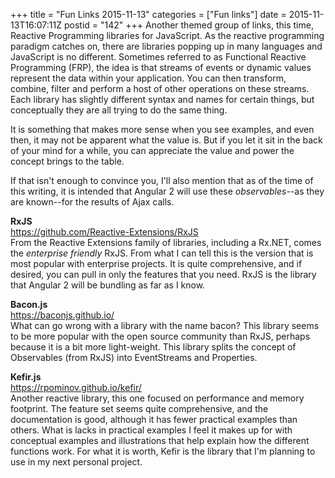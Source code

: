 +++
title = "Fun Links 2015-11-13"
categories = ["Fun links"]
date = 2015-11-13T16:07:11Z
postid = "142"
+++
Another themed group of links, this time, Reactive Programming libraries for JavaScript. As the reactive programming paradigm catches on, there are libraries popping up in many languages and JavaScript is no different. Sometimes referred to as Functional Reactive Programming (FRP), the idea is that streams of events or dynamic values represent the data within your application. You can then transform, combine, filter and perform a host of other operations on these streams. Each library has slightly different syntax and names for certain things, but conceptually they are all trying to do the same thing.<!--more-->

It is something that makes more sense when you see examples, and even then, it may not be apparent what the value is. But if you let it sit in the back of your mind for a while, you can appreciate the value and power the concept brings to the table.

If that isn't enough to convince you, I'll also mention that as of the time of this writing, it is intended that Angular 2 will use these *observables*--as they are known--for the results of Ajax calls.

**RxJS**  
https://github.com/Reactive-Extensions/RxJS  
From the Reactive Extensions family of libraries, including a Rx.NET, comes the *enterprise friendly* RxJS. From what I can tell this is the version that is most popular with enterprise projects. It is quite comprehensive, and if desired, you can pull in only the features that you need. RxJS is the library that Angular 2 will be bundling as far as I know.

**Bacon.js**  
https://baconjs.github.io/  
What can go wrong with a library with the name bacon? This library seems to be more popular with the open source community than RxJS, perhaps because it is a bit more light-weight. This library splits the concept of Observables (from RxJS) into EventStreams and Properties. 

**Kefir.js**  
https://rpominov.github.io/kefir/  
Another reactive library, this one focused on performance and memory footprint. The feature set seems quite comprehensive, and the documentation is good, although it has fewer practical examples than others. What is lacks in practical examples I feel it makes up for with conceptual examples and illustrations that help explain how the different functions work. For what it is worth, Kefir is the library that I'm planning to use in my next personal project.
